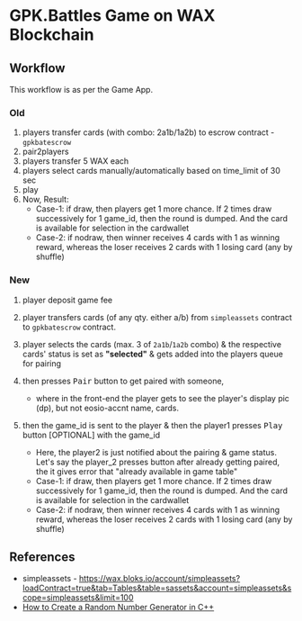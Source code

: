 # GPK.Battles Game on WAX Blockchain

## Workflow
This workflow is as per the Game App.

### Old
1. players transfer cards (with combo: 2a1b/1a2b) to escrow contract - `gpkbatescrow`
1. pair2players
1. players transfer 5 WAX each
1. players select cards manually/automatically based on time_limit of 30 sec
1. play
1. Now, Result:
	- Case-1: if draw, then players get 1 more chance. If 2 times draw successively for 1 game_id, then the round is dumped. And the card is available for selection in the cardwallet
	- Case-2: if nodraw, then winner receives 4 cards with 1 as winning reward, whereas the loser receives 2 cards with 1 losing card (any by shuffle)

### New
1. player deposit game fee 
2. player transfers cards (of any qty. either a/b) from `simpleassets` contract to `gpkbatescrow` contract.
3. player selects the cards (max. 3 of `2a1b`/`1a2b` combo) & the respective cards' status is set as __"selected"__ & gets added into the players queue for pairing
4. then presses <kbd>Pair</kbd> button to get paired with someone,
	- where in the front-end the player gets to see the player's display pic (dp), but not eosio-accnt name, cards.

5. then the game_id is sent to the player & then the player1 presses <kbd>Play</kbd> button [OPTIONAL] with the game_id
	- Here, the player2 is just notified about the pairing & game status. Let's say the player_2 presses button after already getting paired, the it gives error that "already available in game table"
	- Case-1: if draw, then players get 1 more chance. If 2 times draw successively for 1 game_id, then the round is dumped. And the card is available for selection in the cardwallet
	- Case-2: if nodraw, then winner receives 4 cards with 1 as winning reward, whereas the loser receives 2 cards with 1 losing card (any by shuffle)

## References
* simpleassets - https://wax.bloks.io/account/simpleassets?loadContract=true&tab=Tables&table=sassets&account=simpleassets&scope=simpleassets&limit=100
* [How to Create a Random Number Generator in C++](https://www.bitdegree.org/learn/random-number-generator-cpp)
